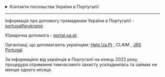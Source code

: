<details>
<summary>Контакти посольства України в Португалії</summary>

Адреса: Avenida das Descobertas, nº18 - Restelo 1400-092 Lisboa - Portugal

Телефон: +351 213010043

e-mail: emb_pt@mfa.gov.ua, embucrania@gmail.com

графік роботи: пн - пт 09:00 - 18:00 (перерва 13:00 - 14:00)

Сайт - [portugal.mfa](https://portugal.mfa.gov.ua/).

</details>

***
Інформація про допомогу громадянам України в Португалії - [portugalforukraine](https://portugalforukraine.gov.pt/uk/%d0%b4%d0%be%d0%bc%d0%b0%d1%88%d0%bd%d1%8f-%d1%81%d1%82%d0%be%d1%80%d1%96%d0%bd%d0%ba%d0%b0/).

Юридична допомога - [portal.oa.pt](https://portal.oa.pt/advogados/advogados-solidarios-com-a-ucrania-lawyersforukraine/).



Організацї, що допомагають українцям: [Help Ua.Pt](https://helpua.pt/) , CLAIM , [JRS Portugal](https://jrs.net/en/country/portugal/).


За інформацією від українців в Португалії на кінець 2022 року, процедура отримання тимчасового захисту ускладнилась та займає не менше одного місяця.